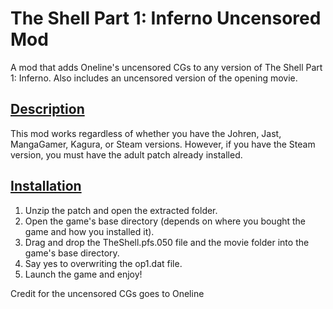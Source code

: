 # The Shell Part 1: Inferno Uncensored Mod
A mod that adds Oneline's uncensored CGs to any version of The Shell Part 1: Inferno. Also includes an uncensored version of the opening movie.

## <b><ins>Description</ins></b>
This mod works regardless of whether you have the Johren, Jast, MangaGamer, Kagura, or Steam versions. However, if you have the Steam version, you must have the adult patch already installed.

## <b><ins>Installation</ins></b>

1. Unzip the patch and open the extracted folder.
2. Open the game's base directory (depends on where you bought the game and how you installed it).
3. Drag and drop the TheShell.pfs.050 file and the movie folder into the game's base directory.
4. Say yes to overwriting the op1.dat file.
5. Launch the game and enjoy!

Credit for the uncensored CGs goes to Oneline